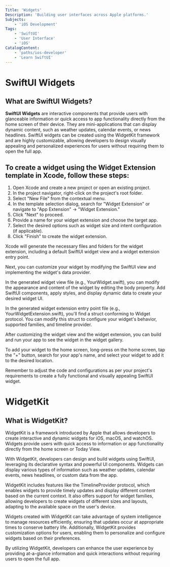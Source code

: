 ```yaml
---
Title: 'Widgets'
Description: 'Building user interfaces across Apple platforms.'
Subjects: 
    - 'iOS Development'
Tags: 
    - 'SwiftUI'
    - 'User Interface'
    - 'iOS'
CatalogContent: 
    - 'paths/ios-developer'
    - 'Learn SwiftUI'
---
```


# SwiftUI Widgets

## What are SwiftUI Widgets?
**SwiftUI Widgets** are interactive components that provide users with glanceable information or quick access to app functionality directly from the home screen of their device. They are mini-applications that can display dynamic content, such as weather updates, calendar events, or news headlines. SwiftUI widgets can be created using the WidgetKit framework and are highly customizable, allowing developers to design visually appealing and personalized experiences for users without requiring them to open the full app.

## To create a widget using the Widget Extension template in Xcode, follow these steps:

1. Open Xcode and create a new project or open an existing project.
2. In the project navigator, right-click on the project's root folder.
3. Select "New File" from the contextual menu.
4. In the template selection dialog, search for "Widget Extension" or       navigate to "App Extension" -> "Widget Extension."
5. Click "Next" to proceed.
6. Provide a name for your widget extension and choose the target app.
7. Select the desired options such as widget size and intent configuration (if applicable).
8. Click "Finish" to create the widget extension.

Xcode will generate the necessary files and folders for the widget extension, including a default SwiftUI widget view and a widget extension entry point.

Next, you can customize your widget by modifying the SwiftUI view and implementing the widget's data provider.

In the generated widget view file (e.g., YourWidget.swift), you can modify the appearance and content of the widget by editing the body property. Add SwiftUI components, apply styles, and display dynamic data to create your desired widget UI.

In the generated widget extension entry point file (e.g., YourWidgetExtension.swift), you'll find a struct conforming to Widget protocol. You can modify this struct to configure your widget's behavior, supported families, and timeline provider.

After customizing the widget view and the widget extension, you can build and run your app to see the widget in the widget gallery.

To add your widget to the home screen, long-press on the home screen, tap the "+" button, search for your app's name, and select your widget to add it to the desired location.

Remember to adjust the code and configurations as per your project's requirements to create a fully functional and visually appealing SwiftUI widget.

# WidgetKit

## What is WidgetKit?
WidgetKit is a framework introduced by Apple that allows developers to create interactive and dynamic widgets for iOS, macOS, and watchOS. Widgets provide users with quick access to information or app functionality directly from the home screen or Today View.

With WidgetKit, developers can design and build widgets using SwiftUI, leveraging its declarative syntax and powerful UI components. Widgets can display various types of information such as weather updates, calendar events, news headlines, or custom data from the app.

WidgetKit includes features like the TimelineProvider protocol, which enables widgets to provide timely updates and display different content based on the current context. It also offers support for widget families, allowing developers to create widgets of different sizes and layouts, adapting to the available space on the user's device.

Widgets created with WidgetKit can take advantage of system intelligence to manage resources efficiently, ensuring that updates occur at appropriate times to conserve battery life. Additionally, WidgetKit provides customization options for users, enabling them to personalize and configure widgets based on their preferences.

By utilizing WidgetKit, developers can enhance the user experience by providing at-a-glance information and quick interactions without requiring users to open the full app.


